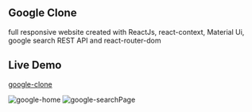 ## Google Clone 
full responsive website created with ReactJs, react-context, Material Ui,
google search REST API and react-router-dom

## Live Demo 

<a href="https://clone-14a78.web.app/">google-clone</a>

![google-home](https://user-images.githubusercontent.com/86953154/225627843-a1f62d9b-5a95-4f89-8822-603186a93127.PNG)
![google-searchPage](https://user-images.githubusercontent.com/86953154/225627849-6575ff8b-d5fa-4ae4-a0fd-5f5177956fde.PNG)
